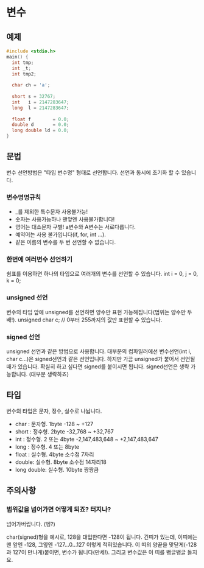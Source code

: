 변수
=========

예제
---------
```c
#include <stdio.h>
main() {
  int tmp;
  int _t;
  int tmp2;
  
  char ch = 'a';
  
  short s = 32767;
  int   i = 2147283647;
  long  l = 2147283647;
  
  float f        = 0.0;
  double d       = 0.0;
  long double ld = 0.0;
}
```

문법
---------
변수 선언방법은
"타입 변수명" 형태로 선언합니다.
선언과 동시에 초기화 할 수 있습니다.

### 변수명명규칙
- _를 제외한 특수문자 사용불가능!
- 숫자는 사용가능하나 맨앞엔 사용불가합니다!
- 영어는 대소문자 구별! a변수와 A변수는 서로다릅니다.
- 예약어는 사용 불가입니다(if, for, int ...).
- 같은 이름의 변수를 두 번 선언할 수 없습니다.

### 한번에 여러변수 선언하기
쉼표를 이용하면 하나의 타입으로 여러개의 변수를 선언할 수 있습니다.
    int i = 0, j = 0, k = 0;

### unsigned 선언
변수의 타입 앞에 unsigned를 선언하면 양수만
표현 가능해집니다(범위는 양수만 두배!). 
      unsigned char c; // 0부터 255까지의 값만 표현할 수 있습니다.

### signed 선언
unsigned 선언과 같은 방법으로 사용합니다. 
대부분의 컴파일러에선 변수선언(int i, char c...)은 signed선언과 같은 선언입니다. 
하지만 가끔 unsigned가 붙어서 선언될 때가 있습니다. 확실히 하고 싶다면 signed를 붙이시면 됩니다. 
signed선언은 생략 가능합니다. (대부분 생략하죠)

타입
--------
변수의 타입은
문자, 정수, 실수로 나뉩니다.
- char  : 문자형. 1byte -128 ~ +127
- short : 정수형. 2byte -32,768 ~ +32,767
- int   : 정수형. 2 또는 4byte -2,147,483,648 ~ +2,147,483,647
- long  : 정수형. 4 또는 8byte
- float : 실수형. 4byte 소수점 7자리
- double: 실수형. 8byte 소수점 14자리18
- long double: 실수형. 10byte 짱짱큼

주의사항
----------
### 범위값을 넘어가면 어떻게 되죠? 터지나?
넘어가버립니다. (엥?)

char(signed)형을 예시로, 128을 대입한다면 -128이 됩니다. 
긴띠가 있는데, 이띠에는맨 앞엔 -128, 그옆엔 -127...0...127 이렇게 적혀있습니다. 
이 띠의 양끝을 맞닫게(-128과 127이 만나게)붙이면, 변수가 됩니다(만세!). 
그리고 변수값은 이 띠를 뱅글뱅글 돌지요.